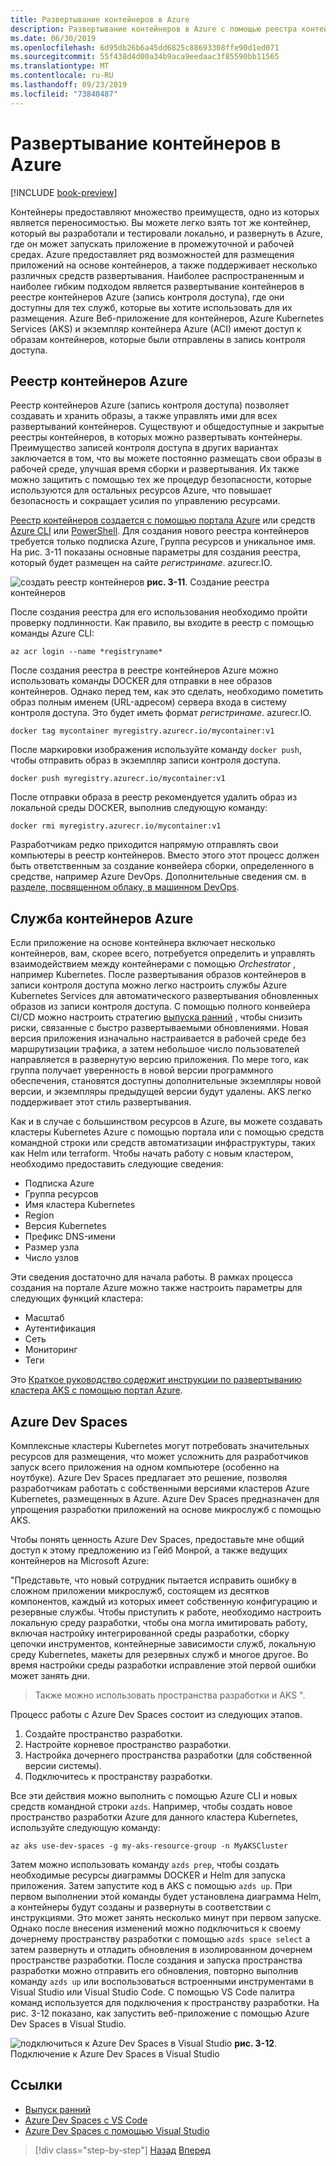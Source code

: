 ```yaml
---
title: Развертывание контейнеров в Azure
description: Развертывание контейнеров в Azure с помощью реестра контейнеров Azure, службы Kubernetes Azure и Azure Dev Spaces.
ms.date: 06/30/2019
ms.openlocfilehash: 6d95db26b6a45dd6825c88693308ffe90d1ed071
ms.sourcegitcommit: 55f438d4d00a34b9aca9eedaac3f85590bb11565
ms.translationtype: MT
ms.contentlocale: ru-RU
ms.lasthandoff: 09/23/2019
ms.locfileid: "73840487"
---
```

# <a name="deploying-containers-in-azure"></a>Развертывание контейнеров в Azure

[!INCLUDE [book-preview](../../../includes/book-preview.md)]

Контейнеры предоставляют множество преимуществ, одно из которых является переносимостью. Вы можете легко взять тот же контейнер, который вы разработали и тестировали локально, и развернуть в Azure, где он может запускать приложение в промежуточной и рабочей средах. Azure предоставляет ряд возможностей для размещения приложений на основе контейнеров, а также поддерживает несколько различных средств развертывания. Наиболее распространенным и наиболее гибким подходом является развертывание контейнеров в реестре контейнеров Azure (запись контроля доступа), где они доступны для тех служб, которые вы хотите использовать для их размещения. Azure Веб-приложение для контейнеров, Azure Kubernetes Services (AKS) и экземпляр контейнера Azure (ACI) имеют доступ к образам контейнеров, которые были отправлены в запись контроля доступа.

## <a name="azure-container-registry"></a>Реестр контейнеров Azure

Реестр контейнеров Azure (запись контроля доступа) позволяет создавать и хранить образы, а также управлять ими для всех развертываний контейнеров. Существуют и общедоступные и закрытые реестры контейнеров, в которых можно развертывать контейнеры. Преимущество записей контроля доступа в других вариантах заключается в том, что вы можете постоянно размещать свои образы в рабочей среде, улучшая время сборки и развертывания. Их также можно защитить с помощью тех же процедур безопасности, которые используются для остальных ресурсов Azure, что повышает безопасность и сокращает усилия по управлению ресурсами.

[Реестр контейнеров создается с помощью портала Azure](https://docs.microsoft.com/azure/container-registry/container-registry-get-started-portal) или средств [Azure CLI](https://docs.microsoft.com/azure/container-registry/container-registry-get-started-azure-cli) или [PowerShell](https://docs.microsoft.com/azure/container-registry/container-registry-get-started-powershell). Для создания нового реестра контейнеров требуется только подписка Azure, Группа ресурсов и уникальное имя. На рис. 3-11 показаны основные параметры для создания реестра, который будет размещен на сайте *регистринаме*. azurecr.IO.

![создать реестр контейнеров](./media/create-container-registry.png)
**рис. 3-11**. Создание реестра контейнеров

После создания реестра для его использования необходимо пройти проверку подлинности. Как правило, вы входите в реестр с помощью команды Azure CLI:

```azurecli
az acr login --name *registryname*
```

После создания реестра в реестре контейнеров Azure можно использовать команды DOCKER для отправки в нее образов контейнеров. Однако перед тем, как это сделать, необходимо пометить образ полным именем (URL-адресом) сервера входа в систему контроля доступа. Это будет иметь формат *регистринаме*. azurecr.IO.

```console
docker tag mycontainer myregistry.azurecr.io/mycontainer:v1
```

После маркировки изображения используйте команду `docker push`, чтобы отправить образ в экземпляр записи контроля доступа.

```console
docker push myregistry.azurecr.io/mycontainer:v1
```

После отправки образа в реестр рекомендуется удалить образ из локальной среды DOCKER, выполнив следующую команду:

```console
docker rmi myregistry.azurecr.io/mycontainer:v1
```

Разработчикам редко приходится напрямую отправлять свои компьютеры в реестр контейнеров. Вместо этого этот процесс должен быть ответственным за создание конвейера сборки, определенного в средстве, например Azure DevOps. Дополнительные сведения см. в [разделе, посвященном облаку, в машинном DevOps](devops.md).

## <a name="azure-kubernetes-service"></a>Служба контейнеров Azure

Если приложение на основе контейнера включает несколько контейнеров, вам, скорее всего, потребуется определить и управлять взаимодействием между контейнерами с помощью *Orchestrator* , например Kubernetes. После развертывания образов контейнеров в записи контроля доступа можно легко настроить службы Azure Kubernetes Services для автоматического развертывания обновленных образов из записи контроля доступа. С помощью полного конвейера CI/CD можно настроить стратегию [выпуска ранний](https://martinfowler.com/bliki/CanaryRelease.html) , чтобы снизить риски, связанные с быстро развертываемыми обновлениями. Новая версия приложения изначально настраивается в рабочей среде без маршрутизации трафика, а затем небольшое число пользователей направляется в развернутую версию приложения. По мере того, как группа получает уверенность в новой версии программного обеспечения, становятся доступны дополнительные экземпляры новой версии, и экземпляры предыдущей версии будут удалены. AKS легко поддерживает этот стиль развертывания.

Как и в случае с большинством ресурсов в Azure, вы можете создавать кластеры Kubernetes Azure с помощью портала или с помощью средств командной строки или средств автоматизации инфраструктуры, таких как Helm или terraform. Чтобы начать работу с новым кластером, необходимо предоставить следующие сведения:

- Подписка Azure
- Группа ресурсов
- Имя кластера Kubernetes
- Region
- Версия Kubernetes
- Префикс DNS-имени
- Размер узла
- Число узлов

Эти сведения достаточно для начала работы. В рамках процесса создания на портале Azure можно также настроить параметры для следующих функций кластера:

- Масштаб
- Аутентификация
- Сеть
- Мониторинг
- Теги

Это [Краткое руководство содержит инструкции по развертыванию кластера AKS с помощью портал Azure](https://docs.microsoft.com/azure/aks/kubernetes-walkthrough-portal).

## <a name="azure-dev-spaces"></a>Azure Dev Spaces

Комплексные кластеры Kubernetes могут потребовать значительных ресурсов для размещения, что может усложнить для разработчиков запуск всего приложения на одном компьютере (особенно на ноутбуке). Azure Dev Spaces предлагает это решение, позволяя разработчикам работать с собственными версиями кластеров Azure Kubernetes, размещенных в Azure. Azure Dev Spaces предназначен для упрощения разработки приложений на основе микрослужб с помощью AKS.

Чтобы понять ценность Azure Dev Spaces, предоставьте мне общий доступ к этому предложению из Гейб Монрой, а также ведущих контейнеров на Microsoft Azure:

"Представьте, что новый сотрудник пытается исправить ошибку в сложном приложении микрослужб, состоящем из десятков компонентов, каждый из которых имеет собственную конфигурацию и резервные службы. Чтобы приступить к работе, необходимо настроить локальную среду разработки, чтобы она могла имитировать работу, включая настройку интегрированной среды разработки, сборку цепочки инструментов, контейнерные зависимости служб, локальную среду Kubernetes, макеты для резервных служб и многое другое. Во время настройки среды разработки исправление этой первой ошибки может занять дни.

> Также можно использовать пространства разработки и AKS ".

Процесс работы с Azure Dev Spaces состоит из следующих этапов.

1. Создайте пространство разработки.
2. Настройте корневое пространство разработки.
3. Настройка дочернего пространства разработки (для собственной версии системы).
4. Подключитесь к пространству разработки.

Все эти действия можно выполнить с помощью Azure CLI и новых средств командной строки `azds`. Например, чтобы создать новое пространство разработки Azure для данного кластера Kubernetes, используйте следующую команду:

```azurecli
az aks use-dev-spaces -g my-aks-resource-group -n MyAKSCluster
```

Затем можно использовать команду `azds prep`, чтобы создать необходимые ресурсы диаграммы DOCKER и Helm для запуска приложения. Затем запустите код в AKS с помощью `azds up`. При первом выполнении этой команды будет установлена диаграмма Helm, а контейнеры будут созданы и развернуты в соответствии с инструкциями. Это может занять несколько минут при первом запуске. Однако после внесения изменений можно подключиться к своему дочернему пространству разработки с помощью `azds space select` а затем развернуть и отладить обновления в изолированном дочернем пространстве разработки. После создания и запуска пространства разработки можно отправить его обновления, повторно выполнив команду `azds up` или воспользоваться встроенными инструментами в Visual Studio или Visual Studio Code. С помощью VS Code палитра команд используется для подключения к пространству разработки. На рис. 3-12 показано, как запустить веб-приложение с помощью Azure Dev Spaces в Visual Studio.

![подключиться к Azure Dev Spaces в Visual Studio](./media/azure-dev-spaces-visual-studio-launchsettings.png)
**рис. 3-12**. Подключение к Azure Dev Spaces в Visual Studio

## <a name="references"></a>Ссылки

- [Выпуск ранний](https://martinfowler.com/bliki/CanaryRelease.html)
- [Azure Dev Spaces с VS Code](https://docs.microsoft.com/azure/dev-spaces/quickstart-netcore)
- [Azure Dev Spaces с помощью Visual Studio](https://docs.microsoft.com/azure/dev-spaces/quickstart-netcore-visualstudio)

>[!div class="step-by-step"]
>[Назад](combine-containers-serverless-approaches.md)
>[Вперед](scale-containers-serverless.md)
